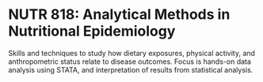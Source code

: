 # NUTR 818: Analytical Methods in Nutritional Epidemiology

Skills and techniques to study how dietary exposures, physical activity, and anthropometric status relate to disease outcomes. Focus is hands-on data analysis using STATA, and interpretation of results from statistical analysis.
